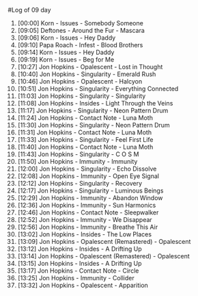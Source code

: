 #Log of 09 day

1. [00:00] Korn - Issues - Somebody Someone
1. [09:05] Deftones - Around the Fur - Mascara
1. [09:06] Korn - Issues - Hey Daddy
1. [09:10] Papa Roach - Infest - Blood Brothers
1. [09:14] Korn - Issues - Hey Daddy
1. [09:19] Korn - Issues - Beg for Me
1. [10:27] Jon Hopkins - Opalescent - Lost in Thought
1. [10:40] Jon Hopkins - Singularity - Emerald Rush
1. [10:46] Jon Hopkins - Opalescent - Halcyon
1. [10:51] Jon Hopkins - Singularity - Everything Connected
1. [11:03] Jon Hopkins - Singularity - Singularity
1. [11:08] Jon Hopkins - Insides - Light Through the Veins
1. [11:17] Jon Hopkins - Singularity - Neon Pattern Drum
1. [11:24] Jon Hopkins - Contact Note - Luna Moth
1. [11:30] Jon Hopkins - Singularity - Neon Pattern Drum
1. [11:31] Jon Hopkins - Contact Note - Luna Moth
1. [11:33] Jon Hopkins - Singularity - Feel First Life
1. [11:40] Jon Hopkins - Contact Note - Luna Moth
1. [11:43] Jon Hopkins - Singularity - C O S M
1. [11:50] Jon Hopkins - Immunity - Immunity
1. [12:00] Jon Hopkins - Singularity - Echo Dissolve
1. [12:08] Jon Hopkins - Immunity - Open Eye Signal
1. [12:12] Jon Hopkins - Singularity - Recovery
1. [12:17] Jon Hopkins - Singularity - Luminous Beings
1. [12:29] Jon Hopkins - Immunity - Abandon Window
1. [12:36] Jon Hopkins - Immunity - Sun Harmonics
1. [12:46] Jon Hopkins - Contact Note - Sleepwalker
1. [12:52] Jon Hopkins - Immunity - We Disappear
1. [12:56] Jon Hopkins - Immunity - Breathe This Air
1. [13:02] Jon Hopkins - Insides - The Low Places
1. [13:09] Jon Hopkins - Opalescent (Remastered) - Opalescent
1. [13:12] Jon Hopkins - Insides - A Drifting Up
1. [13:14] Jon Hopkins - Opalescent (Remastered) - Opalescent
1. [13:15] Jon Hopkins - Insides - A Drifting Up
1. [13:17] Jon Hopkins - Contact Note - Circle
1. [13:25] Jon Hopkins - Immunity - Collider
1. [13:32] Jon Hopkins - Opalescent - Apparition

